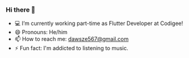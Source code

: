 ### Hi there 👋

<!--
**dawiddszewczyk/dawiddszewczyk** is a ✨ _special_ ✨ repository because its `README.md` (this file) appears on your GitHub profile.

Here are some ideas to get you started:

- 🔭 I’m currently working on ...
- 💻 I’m currently learning ...
- 👯 I’m looking to collaborate on ...
- 🤔 I’m looking for help with ...
- 💬 Ask me about ...
- 📫 How to reach me: ...
- 😄 Pronouns: ...
- ⚡ Fun fact: ...
-->

- 💻 I’m currently working part-time as Flutter Developer at Codigee!
- 😄 Pronouns: He/him
- 📫 How to reach me: dawsze567@gmail.com
- ⚡ Fun fact: I'm addicted to listening to music.

